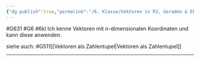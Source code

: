 ```yaml
---
{"dg-publish":true,"permalink":"/6. Klasse/Vektoren in R3, Geraden & Ebenen im Raum, Rn/Vektoren mit n-dimensionalen Koordinaten/"}
---
```


#G631 #G6 #6kl
Ich kenne Vektoren mit n-dimensionalen Koordinaten und kann diese anwenden.

siehe auch:
#G511[[Vektoren als Zahlentupel\|Vektoren als Zahlentupel]]
___

